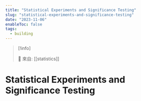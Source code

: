 ```yaml
---
title: "Statistical Experiments and Significance Testing"
slug: "statistical-experiments-and-significance-testing"
date: "2023-11-06"
enableToc: false
tags:
  - building
---
```


> [!info]
>
> 🌱 來自: [[statistics]]

# Statistical Experiments and Significance Testing


